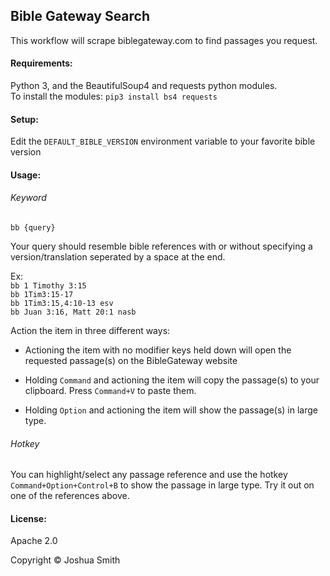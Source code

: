 ## Bible Gateway Search
This workflow will scrape biblegateway.com to find passages you request.

#### Requirements:  
Python 3, and the BeautifulSoup4 and requests python modules.  
To install the modules: `pip3 install bs4 requests`

#### Setup:
Edit the `DEFAULT_BIBLE_VERSION` environment variable to your favorite bible version

#### Usage:

###### Keyword
`bb {query}`

Your query should resemble bible references with or without specifying a version/translation seperated by a space at the end.

Ex:  
`bb 1 Timothy 3:15`  
`bb 1Tim3:15-17`  
`bb 1Tim3:15,4:10-13 esv`  
`bb Juan 3:16, Matt 20:1 nasb`

Action the item in three different ways:

* Actioning the item with no modifier keys held down will open the requested passage(s) on the BibleGateway website

* Holding `Command` and actioning the item will copy the passage(s) to your clipboard. Press `Command+V` to paste them.

* Holding `Option` and actioning the item will show the passage(s) in large type.

###### Hotkey
You can highlight/select any passage reference and use the hotkey `Command+Option+Control+B` to show the passage in large type. Try it out on one of the references above.

#### License:
Apache 2.0

Copyright © Joshua Smith
